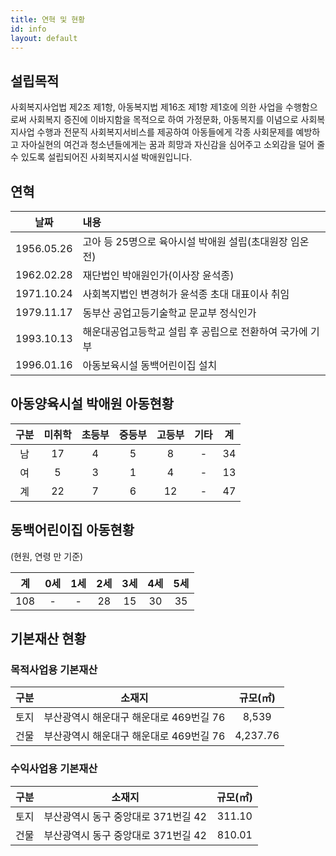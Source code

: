```yaml
---
title: 연혁 및 현황
id: info
layout: default
---
```


## 설립목적

사회복지사업법 제2조 제1항, 아동복지법 제16조 제1항 제1호에 의한 사업을
수행함으로써 사회복지 증진에 이바지함을 목적으로 하여 가정문화, 아동복지를
이념으로 사회복지사업 수행과 전문직 사회복지서비스를 제공하여 아동들에게 각종
사회문제를 예방하고 자아실현의 여건과 청소년들에게는 꿈과 희망과 자신감을
심어주고 소외감을 덜어 줄 수 있도록 설립되어진 사회복지시설 박애원입니다.

## 연혁

날짜 | 내용
:-: | :--
1956.05.26 | 고아 등 25명으로 육아시설 박애원 설립(초대원장 임온전)
1962.02.28 | 재단법인 박애원인가(이사장 윤석종)
1971.10.24 | 사회복지법인 변경허가 윤석종 초대 대표이사 취임
1979.11.17 | 동부산 공업고등기술학교 문교부 정식인가
1993.10.13 | 해운대공업고등학교 설립 후 공립으로 전환하여 국가에 기부
1996.01.16 | 아동보육시설 동백어린이집 설치

## 아동양육시설 박애원 아동현황

구분 | 미취학 | 초등부 | 중등부 | 고등부 | 기타 | 계
:-: | :-: | :-: | :-: | :-: | :-: | :-:
남 | 17 | 4 | 5 | 8 | - | 34
여 | 5 | 3 | 1 | 4 | - | 13
계 | 22 | 7 | 6 | 12 | - | 47

## 동백어린이집 아동현황

(현원, 연령 만 기준)

계 | 0세 | 1세 | 2세 | 3세 | 4세 | 5세
:-: | :-: | :-: | :-: | :-: | :-: | :-:
108 | - | - | 28 | 15 | 30 | 35

## 기본재산 현황

### 목적사업용 기본재산

구분 | 소재지 | 규모(㎡)
:-: | :-: | :-:
토지 | 부산광역시 해운대구 해운대로 469번길 76 | 8,539
건물 | 부산광역시 해운대구 해운대로 469번길 76 | 4,237.76

### 수익사업용 기본재산

구분 | 소재지 | 규모(㎡)
:-: | :-: | :-:
토지 | 부산광역시 동구 중앙대로 371번길 42 | 311.10
건물 | 부산광역시 동구 중앙대로 371번길 42 | 810.01

